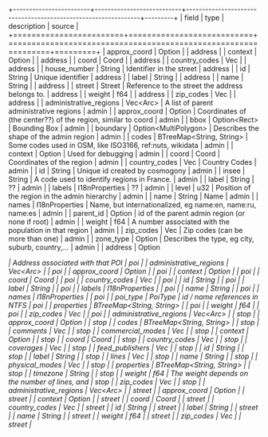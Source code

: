 +------------------------+---------------------------+---------------------------------------------------------------+---------+
| field                  | type                      | description                                                   | source  |
+========================+===========================+===============================================================+=========+
| approx_coord           | Option<Geometry>          |                                                               | address |
| context                | Option<Context>           |                                                               | address |
| coord                  | Coord                     |                                                               | address |
| country_codes          | Vec<String>               |                                                               | address |
| house_number           | String                    | Identifier in the street                                      | address |
| id                     | String                    | Unique identifier                                             | address |
| label                  | String                    |                                                               | address |
| name                   | String                    |                                                               | address |
| street                 | Street                    | Reference to the street the address belongs to.               | address |
| weight                 | f64                       |                                                               | address |
| zip_codes              | Vec<String>               |                                                               | address |
| administrative_regions | Vec<Arc<Admin>>           | A list of parent administrative regions                       | admin   |
| approx_coord           | Option<Geometry>          | Coordinates of (the center??) of the region, similar to coord | admin   |
| bbox                   | Option<Rect<f64>>         | Bounding Box                                                  | admin   |
| boundary               | Option<MultiPolygon<f64>> | Describes the shape of the admin region                       | admin   |
| codes                  | BTreeMap<String, String>  | Some codes used in OSM, like ISO3166, ref:nuts, wikidata      | admin   |
| context                | Option<Context>           | Used for debugging                                            | admin   |
| coord                  | Coord                     | Coordinates of the region                                     | admin   |
| country_codes          | Vec<String>               | Country Codes                                                 | admin   |
| id                     | String                    | Unique id created by cosmogony                                | admin   |
| insee                  | String                    | A code used to identify regions in France.                    | admin   |
| label                  | String                    | ??                                                            | admin   |
| labels                 | I18nProperties            | ??                                                            | admin   |
| level                  | u32                       | Position of the region in the admin hierarchy                 | admin   |
| name                   | String                    | Name                                                          | admin   |
| names                  | I18nProperties            | Name, but internationalized, eg name:en, name:ru, name:es     | admin   |
| parent_id              | Option<String>            | id of the parent admin region (or none if root)               | admin   |
| weight                 | f64                       | A number associated with the population in that region        | admin   |
| zip_codes              | Vec<String>               | Zip codes (can be more than one)                              | admin   |
| zone_type              | Option<ZoneType>          | Describes the type, eg city, suburb, country,…                | admin   |
| address                | Option<Address>           | Address associated with that POI                              | poi     |
| administrative_regions | Vec<Arc<Admin>>           |                                                               | poi     |
| approx_coord           | Option<Geometry>          |                                                               | poi     |
| context                | Option<Context>           |                                                               | poi     |
| coord                  | Coord                     |                                                               | poi     |
| country_codes          | Vec<String>               |                                                               | poi     |
| id                     | String                    |                                                               | poi     |
| label                  | String                    |                                                               | poi     |
| labels                 | I18nProperties            |                                                               | poi     |
| name                   | String                    |                                                               | poi     |
| names                  | I18nProperties            |                                                               | poi     |
| poi_type               | PoiType                   | id / name references in NTFS                                  | poi     |
| properties             | BTreeMap<String, String>  |                                                               | poi     |
| weight                 | f64                       |                                                               | poi     |
| zip_codes              | Vec<String>               |                                                               | poi     |
| administrative_regions | Vec<Arc<Admin>>           |                                                               | stop    |
| approx_coord           | Option<Geometry>          |                                                               | stop    |
| codes                  | BTreeMap<String, String>  |                                                               | stop    |
| comments               | Vec<Comment>              |                                                               | stop    |
| commercial_modes       | Vec<CommercialMode>       |                                                               | stop    |
| context                | Option<Context>           |                                                               | stop    |
| coord                  | Coord                     |                                                               | stop    |
| country_codes          | Vec<String>               |                                                               | stop    |
| coverages              | Vec<String>               |                                                               | stop    |
| feed_publishers        | Vec<FeedPublisher>        |                                                               | stop    |
| id                     | String                    |                                                               | stop    |
| label                  | String                    |                                                               | stop    |
| lines                  | Vec<Line>                 |                                                               | stop    |
| name                   | String                    |                                                               | stop    |
| physical_modes         | Vec<PhysicalMode>         |                                                               | stop    |
| properties             | BTreeMap<String, String>  |                                                               | stop    |
| timezone               | String                    |                                                               | stop    |
| weight                 | f64                       | The weight depends on the number of lines, and                | stop    |
| zip_codes              | Vec<String>               |                                                               | stop    |
| administrative_regions | Vec<Arc<Admin>>           |                                                               | street  |
| approx_coord           | Option<Geometry>          |                                                               | street  |
| context                | Option<Context>           |                                                               | street  |
| coord                  | Coord                     |                                                               | street  |
| country_codes          | Vec<String>               |                                                               | street  |
| id                     | String                    |                                                               | street  |
| label                  | String                    |                                                               | street  |
| name                   | String                    |                                                               | street  |
| weight                 | f64                       |                                                               | street  |
| zip_codes              | Vec<String>               |                                                               | street  |
